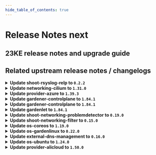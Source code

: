 ```yaml
---
hide_table_of_contents: true
---
```


# Release Notes next

## 23KE release notes and upgrade guide

## Related upstream release notes / changelogs


<details>
<summary><b>Update shoot-rsyslog-relp to <code>0.2.2</code></b></summary>

# [gardener/gardener-extension-shoot-rsyslog-relp]

## 🏃 Others

- `[OPERATOR]` The following images are updated:  
  - `eu.gcr.io/gardener-project/3rd/alpine`: 3.15.8 -> 3.18.4  
  - `registry.k8s.io/pause`: 3.7 -> 3.9 by @plkokanov [#36]
- `[OPERATOR]` Vulnerability scans are disabled for the alpine image as the corresponding container is not accessible from outside of the k8s clusters and not interacted with from other containers or other systems. by @plkokanov [#36]

## Docker Images
- gardener-extension-shoot-rsyslog-relp-admission: `eu.gcr.io/gardener-project/gardener/extensions/shoot-rsyslog-relp-admission:v0.2.2`
- gardener-extension-shoot-rsyslog-relp: `eu.gcr.io/gardener-project/gardener/extensions/shoot-rsyslog-relp:v0.2.2`


</details>

<details>
<summary><b>Update networking-cilium to <code>1.31.0</code></b></summary>

# [gardener/gardener-extension-networking-cilium]

## 🐛 Bug Fixes

- `[OPERATOR]` The `actuator.Delete` doesn't wait for ManagedResources to get deleted in case of `ForceDelete`. by @shafeeqes [#227]
- `[OPERATOR]` An issue in the charts missing versions for some resources is now fixed. by @shafeeqes [#225]
- `[OPERATOR]` Fixes an error that occurs when running with iptables-nft. by @axel7born [#229]
## 🏃 Others

- `[OPERATOR]` Reconciliation of hibernated cilium clusters now works again. by @ScheererJ [#226]

## Docker Images
- gardener-extension-admission-cilium: `eu.gcr.io/gardener-project/gardener/extensions/admission-cilium:v1.31.0`
- gardener-extension-networking-cilium: `eu.gcr.io/gardener-project/gardener/extensions/networking-cilium:v1.31.0`


</details>

<details>
<summary><b>Update provider-azure to <code>1.39.3</code></b></summary>

# [gardener/gardener-extension-provider-azure]

## 🐛 Bug Fixes

- `[OPERATOR]` A bug which caused an empty `vmType` under certain conditions has been fixed. Empty `vmType`s prevent load balancers from being deleted on Kubernetes v1.28 shoots. by @oliver-goetz [#755]

## Docker Images
- gardener-extension-admission-azure: `eu.gcr.io/gardener-project/gardener/extensions/admission-azure:v1.39.3`
- gardener-extension-provider-azure: `eu.gcr.io/gardener-project/gardener/extensions/provider-azure:v1.39.3`


</details>

<details>
<summary><b>Update gardener-controlplane to <code>1.84.1</code></b></summary>

# [gardener/gardener]

## 🏃 Others

- `[OPERATOR]` Updated alpine image to version `3.18.4`. by @plkokanov [#8858]

## Docker Images
- admission-controller: `eu.gcr.io/gardener-project/gardener/admission-controller:v1.84.1`
- apiserver: `eu.gcr.io/gardener-project/gardener/apiserver:v1.84.1`
- controller-manager: `eu.gcr.io/gardener-project/gardener/controller-manager:v1.84.1`
- gardenlet: `eu.gcr.io/gardener-project/gardener/gardenlet:v1.84.1`
- node-agent: `eu.gcr.io/gardener-project/gardener/node-agent:v1.84.1`
- operator: `eu.gcr.io/gardener-project/gardener/operator:v1.84.1`
- resource-manager: `eu.gcr.io/gardener-project/gardener/resource-manager:v1.84.1`
- scheduler: `eu.gcr.io/gardener-project/gardener/scheduler:v1.84.1`


</details>

<details>
<summary><b>Update gardener-controlplane to <code>1.84.1</code></b></summary>

# [gardener/gardener]

## 🏃 Others

- `[OPERATOR]` Updated alpine image to version `3.18.4`. by @plkokanov [#8858]

## Docker Images
- admission-controller: `eu.gcr.io/gardener-project/gardener/admission-controller:v1.84.1`
- apiserver: `eu.gcr.io/gardener-project/gardener/apiserver:v1.84.1`
- controller-manager: `eu.gcr.io/gardener-project/gardener/controller-manager:v1.84.1`
- gardenlet: `eu.gcr.io/gardener-project/gardener/gardenlet:v1.84.1`
- node-agent: `eu.gcr.io/gardener-project/gardener/node-agent:v1.84.1`
- operator: `eu.gcr.io/gardener-project/gardener/operator:v1.84.1`
- resource-manager: `eu.gcr.io/gardener-project/gardener/resource-manager:v1.84.1`
- scheduler: `eu.gcr.io/gardener-project/gardener/scheduler:v1.84.1`


</details>

<details>
<summary><b>Update gardenlet to <code>1.84.1</code></b></summary>

# [gardener/gardener]

## 🏃 Others

- `[OPERATOR]` Updated alpine image to version `3.18.4`. by @plkokanov [#8858]

## Docker Images
- admission-controller: `eu.gcr.io/gardener-project/gardener/admission-controller:v1.84.1`
- apiserver: `eu.gcr.io/gardener-project/gardener/apiserver:v1.84.1`
- controller-manager: `eu.gcr.io/gardener-project/gardener/controller-manager:v1.84.1`
- gardenlet: `eu.gcr.io/gardener-project/gardener/gardenlet:v1.84.1`
- node-agent: `eu.gcr.io/gardener-project/gardener/node-agent:v1.84.1`
- operator: `eu.gcr.io/gardener-project/gardener/operator:v1.84.1`
- resource-manager: `eu.gcr.io/gardener-project/gardener/resource-manager:v1.84.1`
- scheduler: `eu.gcr.io/gardener-project/gardener/scheduler:v1.84.1`


</details>

<details>
<summary><b>Update shoot-networking-problemdetector to <code>0.19.0</code></b></summary>

# [gardener/gardener-extension-shoot-networking-problemdetector]

## 🏃 Others

- `[OPERATOR]` Bump github.com/gardener/gardener from 1.82.0 to 1.82.1. by @dependabot[bot] [#100]
- `[OPERATOR]` Bump github.com/gardener/gardener from 1.81.1 to 1.82.0. by @dependabot[bot] [#99]
- `[OPERATOR]` Bumps golang from 1.21.3 to 1.21.4. by @dependabot[bot] [#103]
- `[OPERATOR]` Bump github.com/gardener/gardener from 1.83.0 to 1.84.0. by @dependabot[bot] [#105]
- `[OPERATOR]` Bump github.com/gardener/gardener from 1.82.1 to 1.83.0. by @dependabot[bot] [#102]
- `[OPERATOR]` Bumps [github.com/gardener/gardener](https://github.com/gardener/gardener) from 1.80.1 to 1.81.1. by @dependabot[bot] [#97]

## Docker Images
- gardener-extension-shoot-networking-problemdetector: `eu.gcr.io/gardener-project/gardener/extensions/shoot-networking-problemdetector:v0.19.0`


</details>

<details>
<summary><b>Update shoot-networking-filter to <code>0.15.0</code></b></summary>

# [gardener/gardener-extension-shoot-networking-filter]

## ⚠️ Breaking Changes

- `[OPERATOR]` `extension-shoot-networking-filter` no longer supports Shoots with Кubernetes version < 1.22. by @shafeeqes [#71]
- `[OPERATOR]` The `security.gardener.cloud/pod-security-enforce` annotation in the ControllerRegistration is set to `baseline`. With this, the pods running in the extension namespace should comply with `baseline` pod-security standard. by @shafeeqes [#73]
## 🏃 Others

- `[OPERATOR]` Bump github.com/gardener/gardener from 1.83.0 to 1.84.0. by @dependabot[bot] [#99]
- `[OPERATOR]` Bumps golang from 1.21.1 to 1.21.2. by @dependabot[bot] [#88]
- `[OPERATOR]` Bumps [github.com/gardener/gardener](https://github.com/gardener/gardener) from 1.80.1 to 1.81.1. by @dependabot[bot] [#91]
- `[OPERATOR]` Bump github.com/gardener/gardener from 1.82.0 to 1.82.1. by @dependabot[bot] [#94]
- `[OPERATOR]` Bump github.com/gardener/gardener from 1.81.1 to 1.82.0. by @dependabot[bot] [#93]
- `[OPERATOR]` Bump github.com/gardener/gardener from 1.82.1 to 1.83.0. by @dependabot[bot] [#96]
- `[OPERATOR]` The following dependency is updated:  
  - github.com/gardener/gardener: v1.77.0-> v1.80.1  
  - k8s.io/* : v0.26.3 -> v0.28.2  
  - sigs.k8s.io/controller-runtime: v0.14.6-> v0.16.2 by @acumino [#86]
- `[OPERATOR]` Bumps [github.com/gardener/gardener](https://github.com/gardener/gardener) from 1.76.0 to 1.77.0. by @dependabot[bot] [#81]
- `[OPERATOR]` Bumps golang from 1.21.2 to 1.21.3. by @dependabot[bot] [#90]
- `[OPERATOR]` Bumps golang from 1.21.3 to 1.21.4. by @dependabot[bot] [#97]

## Docker Images
- gardener-extension-shoot-networking-filter: `eu.gcr.io/gardener-project/gardener/extensions/shoot-networking-filter:v0.15.0`


</details>

<details>
<summary><b>Update os-coreos to <code>1.19.0</code></b></summary>

# [gardener/gardener-extension-os-coreos]

## 📰 Noteworthy

- `[OPERATOR]` This extension is now prepared to run with an enabled `UseGardenerNodeAgent` feature gate. by @rfranzke [#80]
## ✨ New Features

- `[USER]` `os-coreos` extension now supports [Shoot Force Deletion](https://github.com/gardener/gardener/blob/master/docs/usage/shoot_operations.md#force-deletion).  by @ary1992 [#79]
## 🏃 Others

- `[OPERATOR]` The following dependency is updated:  
  - github.com/gardener/gardener: v1.77.1-> v1.80.0  
  - k8s.io/* : v0.26.3 -> v0.28.2  
  - sigs.k8s.io/controller-runtime: v0.14.6-> v0.16.2 by @acumino [#76]
- `[OPERATOR]` The following dependency is updated:  
  - github.com/gardener/gardener: v1.80.1-> v1.81.0 by @ary1992 [#79]

## Docker Images
- gardener-extension-os-coreos: `eu.gcr.io/gardener-project/gardener/extensions/os-coreos:v1.19.0`


</details>

<details>
<summary><b>Update os-gardenlinux to <code>0.22.0</code></b></summary>

# [gardener/gardener-extension-os-gardenlinux]

## 📰 Noteworthy

- `[OPERATOR]` This extension is now prepared to run with an enabled `UseGardenerNodeAgent` feature gate. by @rfranzke [#130]
## ✨ New Features

- `[USER]` `os-gardenlinux` extension now supports [Shoot Force Deletion](https://github.com/gardener/gardener/blob/master/docs/usage/shoot_operations.md#force-deletion).  by @acumino [#131]
## 🏃 Others

- `[OPERATOR]` The following dependency is updated:  
  - github.com/gardener/gardener: v1.77.1-> v1.80.0  
  - k8s.io/* : v0.26.3 -> v0.28.2  
  - sigs.k8s.io/controller-runtime: v0.14.6-> v0.16.2 by @acumino [#127]

## Docker Images
- gardener-extension-os-gardenlinux: `eu.gcr.io/gardener-project/gardener/extensions/os-gardenlinux:v0.22.0`


</details>

<details>
<summary><b>Update external-dns-management to <code>0.16.0</code></b></summary>

# [gardener/external-dns-management]

## ⚠️ Breaking Changes

- `[USER]` `NS` records are not retrieved anymore for all accessible hosted zones to avoid reading all DNS record sets of all hosted zones periodically independently if they are used. Only hosted zones with active `DNSProviders` are synched, but without caring about consequences of `NS` records for subdomains. If there are many large hosted zones accessible for given credentials and there are only  `DNSProviders` using a few of these zones (either by domain or zone include), the period synchronisation of the zone state for all other hosted zones is avoided. This can result in a significant reduction of requests to the provider backend. As a downside of this change, applying a `DNSEntry` for a forwarded subdomain now results in a DNS record set in the parent hosted zone, if the real hosted zone is unknown to the controller. Formerly, applying such a `DNSEnty` resulted in an error state.   
  No action is necessary from the users, this is only a "heads up" for the changed behaviour if `NS` records are used for subdomains. by @MartinWeindel [#336]
## 🏃 Others

- `[OPERATOR]` Bumps golang from 1.21.3 to 1.21.4. by @dependabot[bot] [#333]
- `[USER]` Validate provider domain includes and excludes for forbidden wildcard domains. by @MartinWeindel [#335]

## Docker Images
- dns-controller-manager: `eu.gcr.io/gardener-project/dns-controller-manager:v0.16.0`


</details>

<details>
<summary><b>Update os-ubuntu to <code>1.24.0</code></b></summary>

# [gardener/gardener-extension-os-ubuntu]

## 📰 Noteworthy

- `[OPERATOR]` This extension is now prepared to run with an enabled `UseGardenerNodeAgent` feature gate. by @rfranzke [#99]
## 🏃 Others

- `[OPERATOR]` The following dependency is updated:  
  - github.com/gardener/gardener: v1.77.1-> v1.80.3  
  - k8s.io/* : v0.26.3 -> v0.28.2  
  - sigs.k8s.io/controller-runtime: v0.14.6-> v0.16.2 by @shafeeqes [#95]

## Docker Images
- gardener-extension-os-ubuntu: `eu.gcr.io/gardener-project/gardener/extensions/os-ubuntu:v1.24.0`


</details>

<details>
<summary><b>Update provider-alicloud to <code>1.50.0</code></b></summary>

# [gardener/gardener-extension-provider-alicloud]

## 📰 Noteworthy

- `[DEVELOPER]` Remove dependency to specific calico and cilium versions. by @axel7born [#659]
## ✨ New Features

- `[USER]` `provider-alicloud` extension now supports [Shoot Force Deletion](https://github.com/gardener/gardener/blob/master/docs/usage/shoot_operations.md#force-deletion) for more details.).  by @shafeeqes [#652]
## 🏃 Others

- `[OPERATOR]` The following image is updated:  
  - registry.eu-central-1.aliyuncs.com/gardener-de/alibaba-cloud-controller-manager:v1.9.3-372 -> registry-eu-central-1.ack.aliyuncs.com/acs/cloud-controller-manager-amd64:v2.7.0 by @shaoyongfeng [#654]
- `[OPERATOR]` Flow-based infrastructure reconciliation without Terraformer by @kevin-lacoo [#656]
- `[OPERATOR]` The following golang dependencies have been upgraded :  
  - `gardener/gardener`: `v1.81.0`->`v1.81.6`  
  - `k8s.io/*`: `v0.28.2`-> `v0.28.3`  
  - `sigs.k8s.io/controller-runtime`: `v0.16.2`-> `v0.16.3` by @shafeeqes [#660]
- `[DEVELOPER]` Add new unit tests. by @axel7born [#664]
# [gardener/machine-controller-manager]

## 🐛 Bug Fixes

- `[OPERATOR]` Removes `node.machine.sapcloud.io/not-managed-by-mcm` annotation from nodes managed by the MCM. by @gardener-robot-ci-1 [gardener/machine-controller-manager#866]

## Docker Images
- gardener-extension-admission-alicloud: `eu.gcr.io/gardener-project/gardener/extensions/admission-alicloud:v1.50.0`
- gardener-extension-provider-alicloud: `eu.gcr.io/gardener-project/gardener/extensions/provider-alicloud:v1.50.0`

## Docker Images
gardener-extension-provider-alicloud: `eu.gcr.io/gardener-project/gardener/extensions/provider-alicloud:v1.50.0`
gardener-extension-admission-alicloud: `eu.gcr.io/gardener-project/gardener/extensions/admission-alicloud:v1.50.0`

</details>
